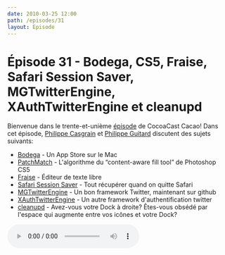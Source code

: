 ```yaml
---
date: 2010-03-25 12:00
path: /episodes/31
layout: Episode
---
```

# Épisode 31 - Bodega, CS5, Fraise, Safari Session Saver, MGTwitterEngine, XAuthTwitterEngine et cleanupd
<p>Bienvenue dans le trente-et-unième <a href="https://archive.org/download/cacaocast/cacaocast_31.mp3" title="CocoaCast Cacao Episode 31">épisode</a> de CocoaCast Cacao! Dans cet épisode, <a href="http://www.twitter.com/philippec" title="Philippe Casgrain sur Twitter">Philippe Casgrain</a> et <a href="http://www.twitter.com/philippeguitard" title="Philippe Guitard sur Twitter">Philippe Guitard</a> discutent des sujets suivants:</p>
<ul><li><a href="http://www.appbodega.com/" title="Bodega">Bodega</a> - Un App Store sur le Mac</li>
<li><a href="http://www.cs.princeton.edu/gfx/pubs/Barnes_2009_PAR/index.php" title="PatchMatch">PatchMatch</a> - L'algorithme du &ldquo;content-aware fill tool&rdquo; de Photoshop CS5</li>
<li><a href="http://github.com/jfmoy/Fraise" title="Fraise">Fraise</a> - Éditeur de texte libre</li>
<li><a href="http://rentzsch.tumblr.com/post/451620223/safarisessionsaver-1-2" title="Safari Session Saver">Safari Session Saver</a> - Tout récupérer quand on quitte Safari</li>
<li><a href="http://github.com/mattgemmell/MGTwitterEngine" title="MGTwitterEngine">MGTwitterEngine</a> - Un bon framework Twitter, maintenant sur github</li>
<li><a href="http://github.com/aral/XAuthTwitterEngine" title="XAuthTwitterEngine">XAuthTwitterEngine</a> - Un autre framework d'authentification twitter</li>
<li><a href="http://stevenf.tumblr.com/post/439430097/i-am-one-of-those-dock-on-the-right-weirdos-and-i" title="cleanupd">cleanupd</a> - Avez-vous votre Dock à droite? Êtes-vous obsédé par l'espace qui augmente entre vos icônes et votre Dock?</li>
</ul>
<p><audio controls><source src="https://archive.org/download/cacaocast/cacaocast_31.mp3" type="audio/mpeg"><source src="https://archive.org/download/cacaocast/cacaocast_31.mp3" type="audio/mp4">Votre navigateur ne supporte pas l'élément audio / Your browser does not support the audio element.</audio></p>
